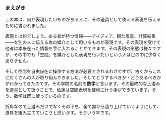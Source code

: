 ### まえがき

この本は、何か表現したいものがある人に、その道具として使える表現を伝えるために書かれました。

表現とは何でしょう。ある者が持つ情報――アイディア、観た風景、計算結果――を別の人に伝える為の媒介として用いるものが表現です。その表現を受けて他者は本来在った情報を手に入れることができます。その表現の形態は様々ですが、その中でも「空間」を媒介とした表現を行いたいという人は世の中に少なくありません。

そして空間を自由自在に操作する方法が必要とされるわけですが、古くからこれにたくさんの人が取り組んできました。そしてどうするべきか・どうあるべきかがわかってきたのです。その学問の名前を**数学**と言います。その最終的な上澄みを道具として扱うことで、私達は空間表現を便利に行う事ができています。そう、数学は既に使っているのです。

折角なので上澄みだけでなくその下を、全て無から造り上げていくようにして、道具を組み立てていこうと思います。そういう本です。
